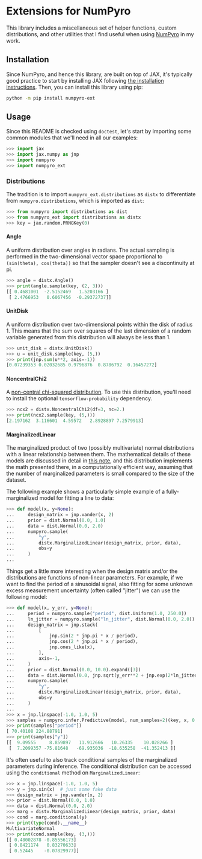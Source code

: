 # Extensions for NumPyro

This library includes a miscellaneous set of helper functions, custom
distributions, and other utilities that I find useful when using
[NumPyro](https://num.pyro.ai) in my work.

## Installation

Since NumPyro, and hence this library, are built on top of JAX, it's typically
good practice to start by installing JAX following [the installation
instructions](https://jax.readthedocs.io/en/latest/#installation). Then, you can
install this library using pip:

```bash
python -m pip install numpyro-ext
```

## Usage

Since this README is checked using `doctest`, let's start by importing some
common modules that we'll need in all our examples:

```python
>>> import jax
>>> import jax.numpy as jnp
>>> import numpyro
>>> import numpyro_ext

```

### Distributions

The tradition is to import `numpyro_ext.distributions` as `distx` to
differentiate from `numpyro.distributions`, which is imported as `dist`:

```python
>>> from numpyro import distributions as dist
>>> from numpyro_ext import distributions as distx
>>> key = jax.random.PRNGKey(0)

```

#### Angle

A uniform distribution over angles in radians. The actual sampling is performed
in the two-dimensional vector space proportional to `(sin(theta), cos(theta))`
so that the sampler doesn't see a discontinuity at pi.

```python
>>> angle = distx.Angle()
>>> print(angle.sample(key, (2, 3)))
[[ 0.4681001  -2.5152469   1.5203166 ]
 [ 2.4766953   0.6067456  -0.29372737]]

```

#### UnitDisk

A uniform distribution over two-dimensional points within the disk of radius 1.
This means that the sum over squares of the last dimension of a random variable
generated from this distribution will always be less than 1.

```python
>>> unit_disk = distx.UnitDisk()
>>> u = unit_disk.sample(key, (5,))
>>> print(jnp.sum(u**2, axis=-1))
[0.07239353 0.02032685 0.9796876  0.8786792  0.16457272]

```

####  NoncentralChi2

A [non-central chi-squared
distribution](https://en.wikipedia.org/wiki/Noncentral_chi-squared_distribution).
To use this distribution, you'll need to install the optional
`tensorflow-probability` dependency.

```python
>>> ncx2 = distx.NoncentralChi2(df=3, nc=2.)
>>> print(ncx2.sample(key, (5,)))
[2.197162  3.116601  4.59572   2.8928897 7.2579913]

```

#### MarginalizedLinear

The marginalized product of two (possibly multivariate) normal distributions
with a linear relationship between them. The mathematical details of these
models are discussed in detail in [this note](https://arxiv.org/abs/2005.14199),
and this distribution implements the math presented there, in a computationally
efficient way, assuming that the number of marginalized parameters is small
compared to the size of the dataset.

The following example shows a particularly simple example of a
fully-marginalized model for fitting a line to data:

```python
>>> def model(x, y=None):
...     design_matrix = jnp.vander(x, 2)
...     prior = dist.Normal(0.0, 1.0)
...     data = dist.Normal(0.0, 2.0)
...     numpyro.sample(
...         "y",
...         distx.MarginalizedLinear(design_matrix, prior, data),
...         obs=y
...     )
...

```

Things get a little more interesting when the design matrix and/or the
distributions are functions of non-linear parameters. For example, if we want to
find the period of a sinusoidal signal, also fitting for some unknown excess
measurement uncertainty (often called "jitter") we can use the following model:

```python
>>> def model(x, y_err, y=None):
...     period = numpyro.sample("period", dist.Uniform(1.0, 250.0))
...     ln_jitter = numpyro.sample("ln_jitter", dist.Normal(0.0, 2.0))
...     design_matrix = jnp.stack(
...         [
...             jnp.sin(2 * jnp.pi * x / period),
...             jnp.cos(2 * jnp.pi * x / period),
...             jnp.ones_like(x),
...         ],
...         axis=-1,
...     )
...     prior = dist.Normal(0.0, 10.0).expand([3])
...     data = dist.Normal(0.0, jnp.sqrt(y_err**2 + jnp.exp(2*ln_jitter)))
...     numpyro.sample(
...         "y",
...         distx.MarginalizedLinear(design_matrix, prior, data),
...         obs=y
...     )
...
>>> x = jnp.linspace(-1.0, 1.0, 5)
>>> samples = numpyro.infer.Predictive(model, num_samples=2)(key, x, 0.1)
>>> print(samples["period"])
[ 70.40108 224.88791]
>>> print(samples["y"])
[[  9.09555     8.859897   11.912666   10.26335    10.028266 ]
 [  7.2099357 -75.81648   -69.935036  -18.635258  -41.352413 ]]

```

It's often useful to also track conditional samples of the marginalized
parameters during inference. The conditional distribution can be accessed using
the `conditional` method on `MarginalizedLinear`:

```python
>>> x = jnp.linspace(-1.0, 1.0, 5)
>>> y = jnp.sin(x)  # just some fake data
>>> design_matrix = jnp.vander(x, 2)
>>> prior = dist.Normal(0.0, 1.0)
>>> data = dist.Normal(0.0, 2.0)
>>> marg = distx.MarginalizedLinear(design_matrix, prior, data)
>>> cond = marg.conditional(y)
>>> print(type(cond).__name__)
MultivariateNormal
>>> print(cond.sample(key, (3,)))
[[ 0.48002878 -0.85556173]
 [ 0.8421174   0.83270633]
 [ 0.52445    -0.07829977]]

```
